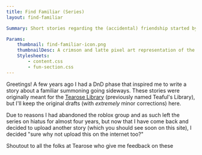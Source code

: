 ```yaml
---
title: Find Familiar (Series)
layout: find-familiar

Summary: Short stories regarding the (accidental) friendship started by Ellice Dalzedi and her familiar, Kindle

Params:
    thumbnail: find-familiar-icon.png
    thumbnailDesc: A crimson and latte pixel art representation of the Find Familiar's series mascot, Kindle. His wings are represented in crimson whilst his body is latte colored. Its design contains many lines because he is held together with magical origami
    Stylesheets:
        - content.css
        - fun-section.css
---
```


Greetings! A few years ago I had a DnD phase that inspired me to write a story about a familiar summoning going sideways. These stories were originally meant for the [Tearose Library](https://www.roblox.com/games/3346338521/Tearose-Library) (previously named Teaful's Library), but I'll keep the original drafts (with _extremely_ minor corrections) here.

Due to reasons I had abandoned the roblox group and as such left the series on hiatus for almost four years, but now that I have come back and decided to upload another story (which you should see soon on this site), I decided "sure why not upload this on the internet too?"

Shoutout to all the folks at Tearose who give me feedback on these

